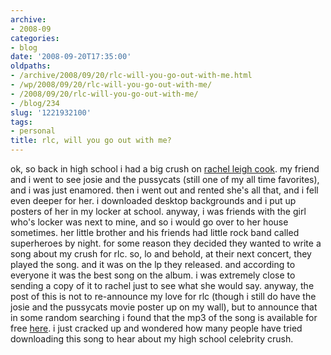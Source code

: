 ```yaml
---
archive:
- 2008-09
categories:
- blog
date: '2008-09-20T17:35:00'
oldpaths:
- /archive/2008/09/20/rlc-will-you-go-out-with-me.html
- /wp/2008/09/20/rlc-will-you-go-out-with-me/
- /2008/09/20/rlc-will-you-go-out-with-me/
- /blog/234
slug: '1221932100'
tags:
- personal
title: rlc, will you go out with me?
---
```


ok, so back in high school i had a big crush on [rachel leigh cook][1]. my
friend and i went to see josie and the pussycats (still one of my all time
favorites), and i was just enamored. then i went out and rented she's all
that, and i fell even deeper for her. i downloaded desktop backgrounds and
i put up posters of her in my locker at school. anyway, i was friends with
the girl who's locker was next to mine, and so i would go over to her
house sometimes. her little brother and his friends had little rock band
called superheroes by night. for some reason they decided they wanted to
write a song about my crush for rlc. so, lo and behold, at their next
concert, they played the song. and it was on the lp they released. and
according to everyone it was the best song on the album. i was extremely
close to sending a copy of it to rachel just to see what she would say.
anyway, the post of this is not to re-announce my love for rlc (though
i still do have the josie and the pussycats movie poster up on my wall),
but to announce that in some random searching i found that the mp3 of the
song is available for free [here][2]. i just cracked up and wondered how
many people have tried downloading this song to hear about my high school
celebrity crush.

[1]: http://www.imdb.com/name/nm0000337/
[2]: http://www.ilike.com/artist/Superheroes+By+Night/songs


